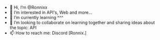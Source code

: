 - 👋 Hi, I’m @Ronnixx
- 👀 I’m interested in API's, Web and more...
- 🌱 I’m currently learning ^^^
- 💞️ I’m looking to collaborate on learning together and sharing ideas about the topic: API
- 📫 How to reach me: Discord [Ronnix.]

<!---
Ronnixx/Ronnixx is a ✨ special ✨ repository because its `README.md` (this file) appears on your GitHub profile.
You can click the Preview link to take a look at your changes.
--->
